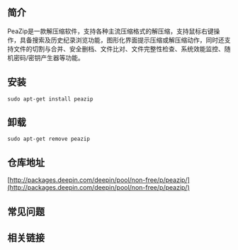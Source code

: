 ## 简介

PeaZip是一款解压缩软件，支持各种主流压缩格式的解压缩，支持鼠标右键操作，具备搜索及历史纪录浏览功能，图形化界面提示压缩或解压缩动作，同时还支持文件的切割与合并、安全删档、文件比对、文件完整性检查、系统效能监控、随机密码/密钥产生器等功能。

## 安装

`sudo apt-get install peazip`

## 卸载

`sudo apt-get remove peazip`

## 仓库地址

[http://packages.deepin.com/deepin/pool/non-free/p/peazip/](http://packages.deepin.com/deepin/pool/non-free/p/peazip/)


## 常见问题


## 相关链接